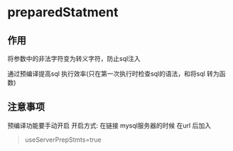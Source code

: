 # preparedStatment

## 作用

将参数中的非法字符变为转义字符，防止sql注入

通过预编译提高sql 执行效率(只在第一次执行时检查sql的语法，和将sql 转为函数)

## 注意事项

预编译功能要手动开启
开启方式: 在链接 mysql服务器的时候 在url 后加入
>useServerPrepStmts=true
